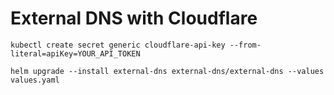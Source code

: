 # External DNS with Cloudflare

`kubectl create secret generic cloudflare-api-key --from-literal=apiKey=YOUR_API_TOKEN`

`helm upgrade --install external-dns external-dns/external-dns --values values.yaml`
